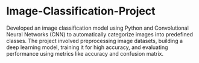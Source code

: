 # Image-Classification-Project
Developed an image classification model using Python and Convolutional Neural Networks (CNN) to automatically categorize images into predefined classes. The project involved preprocessing image datasets, building a deep learning model, training it for high accuracy, and evaluating performance using metrics like accuracy and confusion matrix.
